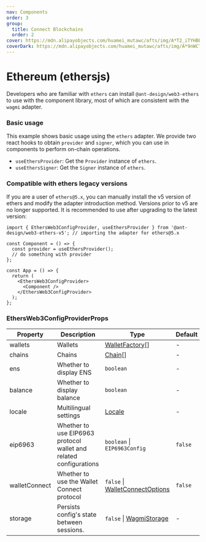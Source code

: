 ```yaml
---
nav: Components
order: 3
group:
  title: Connect Blockchains
  order: 2
cover: https://mdn.alipayobjects.com/huamei_mutawc/afts/img/A*T2_iTYHBEn4AAAAAAAAAAAAADlrGAQ/original
coverDark: https://mdn.alipayobjects.com/huamei_mutawc/afts/img/A*9nWCTYpaq74AAAAAAAAAAAAADlrGAQ/original
---
```


# Ethereum (ethersjs)

Developers who are familiar with `ethers` can install `@ant-design/web3-ethers` to use with the component library, most of which are consistent with the `wagmi` adapter.

<NormalInstallDependencies packageNames="@ant-design/web3 @ant-design/web3-ethers ethers" save="true"></NormalInstallDependencies>

### Basic usage

This example shows basic usage using the `ethers` adapter. We provide two react hooks to obtain `provider` and `signer`, which you can use in components to perform on-chain operations.

- `useEthersProvider`: Get the `Provider` instance of `ethers`.
- `useEthersSigner`: Get the `Signer` instance of `ethers`.

<code src="./demos/ethers-basic.tsx"></code>

### Compatible with ethers legacy versions

If you are a user of `ethers@5.x`, you can manually install the v5 version of ethers and modify the adapter introduction method. Versions prior to v5 are no longer supported. It is recommended to use after upgrading to the latest version:

<NormalInstallDependencies packageNames="@ant-design/web3 @ant-design/web3-ethers-v5 ethers@legacy-v5" save="true"></NormalInstallDependencies>

```tsx | pure
import { EthersWeb3ConfigProvider, useEthersProvider } from '@ant-design/web3-ethers-v5'; // importing the adapter for ethers@5.x

const Component = () => {
  const provider = useEthersProvider();
  // do something with provider
};

const App = () => {
  return (
    <EthersWeb3ConfigProvider>
      <Component />
    </EthersWeb3ConfigProvider>
  );
};
```

### EthersWeb3ConfigProviderProps

| Property | Description | Type | Default | Version |
| --- | --- | --- | --- | --- |
| wallets | Wallets | [WalletFactory](#walletfactory)[] | - | - |
| chains | Chains | [Chain](./types#chain)[] | - | - |
| ens | Whether to display ENS | `boolean` | - | - |
| balance | Whether to display balance | `boolean` | - | - |
| locale | Multilingual settings | [Locale](https://github.com/ant-design/ant-design-web3/blob/main/packages/common/src/locale/en_US.ts) | - | - |
| eip6963 | Whether to use EIP6963 protocol wallet and related configurations | `boolean` \| `EIP6963Config` | `false` |  |
| walletConnect | Whether to use the Wallet Connect protocol | `false` \| [WalletConnectOptions](https://wagmi.sh/core/api/connectors/walletConnect#parameters) | `false` |  |
| storage | Persists config's state between sessions. | `false` \| [WagmiStorage](https://wagmi.sh/core/api/createStorage) | - | `next` |
